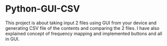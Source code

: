 # Python-GUI-CSV
This project is about taking input 2 files using GUI from your device and generating CSV file of the contents and comparing the 2 files. I have also explained concept of frequency mapping and implemented buttons and all in GUI.
